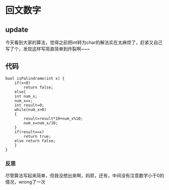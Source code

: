 # 回文数字

## update

   今天看到大家的算法，觉得之前把int转为char的解法实在太麻烦了，赶紧又自己写了个，发现这样写简直简单到炸裂啊~~~
   
## 代码

```
bool isPalindrome(int x) {
    if(x<0)
        return false;
    else{
    int num_x;
    num_x=x;
    int result=0;
    while(num_x>0)
    {
        result=result*10+num_x%10;
        num_x=num_x/10;
    }
    if(result==x)
        return true;
    else return false;
    }
}
```
### 反思

尽管算法写起来简单，但我没想出来啊，妈耶，还有，中间没有注意数字小于0的情况，wrong了一次
